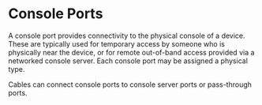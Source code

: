 # Console Ports

A console port provides connectivity to the physical console of a device. These are typically used for temporary access by someone who is physically near the device, or for remote out-of-band access provided via a networked console server. Each console port may be assigned a physical type.

Cables can connect console ports to console server ports or pass-through ports.
